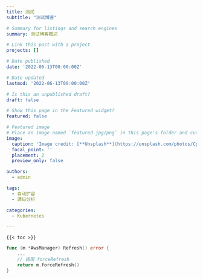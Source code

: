 ```yaml
---
title: 测试
subtitle: "测试博客"

# Summary for listings and search engines
summary: 测试博客概述

# Link this post with a project
projects: []

# Date published
date: '2022-06-13T00:00:00Z'

# Date updated
lastmod: '2022-06-13T00:00:00Z'

# Is this an unpublished draft?
draft: false

# Show this page in the Featured widget?
featured: false

# Featured image
# Place an image named `featured.jpg/png` in this page's folder and customize its options here.
image:
  caption: 'Image credit: [**Unsplash**](https://unsplash.com/photos/CpkOjOcXdUY)'
  focal_point: ''
  placement: 2
  preview_only: false

authors:
  - admin

tags:
  - 自动扩容
  - 源码分析

categories:
  - Kubernetes

---
```

`{{< toc >}}`

```go
func (m *AwsManager) Refresh() error {
	...
	// 调用 forceRefresh
	return m.forceRefresh()
}
```